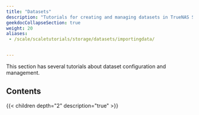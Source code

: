 ```yaml
---
title: "Datasets"
description: "Tutorials for creating and managing datasets in TrueNAS SCALE."
geekdocCollapseSection: true
weight: 20
aliases:
 - /scale/scaletutorials/storage/datasets/importingdata/


---
```


This section has several tutorials about dataset configuration and management.

## Contents

{{< children depth="2" description="true" >}}
